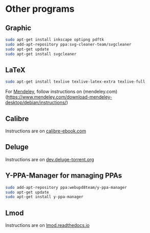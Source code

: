 # Other programs

## Graphic

```bash
sudo apt-get install inkscape optipng pdftk
sudo add-apt-repository ppa:svg-cleaner-team/svgcleaner
sudo apt-get update
sudo apt-get install svgcleaner
```

## LaTeX

```bash
sudo apt-get install texlive texlive-latex-extra texlive-full
```
For [Mendeley](https://mendeley.com), follow instructions on (mendeley.com)(https://www.mendeley.com/download-mendeley-desktop/debian/instructions/)

## Calibre

Instructions are on [calibre-ebook.com](https://calibre-ebook.com/download_linux)

## Deluge

Instructions are on [dev.deluge-torrent.org](http://dev.deluge-torrent.org/)

## Y-PPA-Manager for managing PPAs

```bash
sudo add-apt-repository ppa:webupd8team/y-ppa-manager
sudo apt-get update
sudo apt-get install y-ppa-manager
```

## Lmod

Instructions are on [lmod.readthedocs.io](http://lmod.readthedocs.io/en/latest/index.html)
